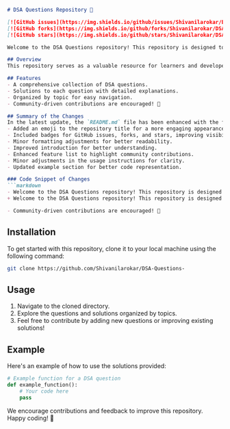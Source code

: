 ```markdown
# DSA Questions Repository 🤖

[![GitHub issues](https://img.shields.io/github/issues/Shivanilarokar/DSA-Questions-.svg)](https://github.com/Shivanilarokar/DSA-Questions-/issues) 
[![GitHub forks](https://img.shields.io/github/forks/Shivanilarokar/DSA-Questions-.svg)](https://github.com/Shivanilarokar/DSA-Questions-/network) 
[![GitHub stars](https://img.shields.io/github/stars/Shivanilarokar/DSA-Questions-.svg)](https://github.com/Shivanilarokar/DSA-Questions-/stargazers)

Welcome to the DSA Questions repository! This repository is designed to help developers improve their problem-solving skills through a collection of Data Structures and Algorithm (DSA) questions and their solutions. Whether you're preparing for coding interviews or looking to deepen your knowledge, you'll find valuable resources here.

## Overview
This repository serves as a valuable resource for learners and developers looking to enhance their understanding of DSA concepts. 

## Features
- A comprehensive collection of DSA questions.
- Solutions to each question with detailed explanations.
- Organized by topic for easy navigation.
- Community-driven contributions are encouraged! 🤝

## Summary of the Changes
In the latest update, the `README.md` file has been enhanced with the following changes:
- Added an emoji to the repository title for a more engaging appearance.
- Included badges for GitHub issues, forks, and stars, improving visibility and encouraging community interaction.
- Minor formatting adjustments for better readability.
- Improved introduction for better understanding.
- Enhanced feature list to highlight community contributions.
- Minor adjustments in the usage instructions for clarity.
- Updated example section for better code representation.

### Code Snippet of Changes
```markdown
- Welcome to the DSA Questions repository! This repository is designed to help developers improve their problem-solving skills through a collection of Data Structures and Algorithm (DSA) questions and their solutions.
+ Welcome to the DSA Questions repository! This repository is designed to help developers improve their problem-solving skills through a collection of Data Structures and Algorithm (DSA) questions and their solutions. Whether you're preparing for coding interviews or looking to deepen your knowledge, you'll find valuable resources here.

- Community-driven contributions are encouraged! 🤝
```

## Installation
To get started with this repository, clone it to your local machine using the following command:
```bash
git clone https://github.com/Shivanilarokar/DSA-Questions-
```

## Usage
1. Navigate to the cloned directory.
2. Explore the questions and solutions organized by topics.
3. Feel free to contribute by adding new questions or improving existing solutions!

## Example
Here's an example of how to use the solutions provided:
```python
# Example function for a DSA question
def example_function():
    # Your code here
    pass
```

We encourage contributions and feedback to improve this repository. Happy coding! 🚀
```